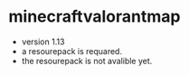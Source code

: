 # minecraftvalorantmap
- version 1.13
- a resourepack is requared.
- the resourepack is not avalible yet.
